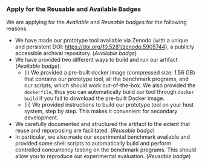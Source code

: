 ### Apply for the Reusable and Available Badges 
 
We are applying for the *Available* and *Reusable* *badges* for the following reasons.
- We have made our prototype tool available via Zenodo (with a unique and persistent DOI: https://doi.org/10.5281/zenodo.5905744), a publicly accessible archival repository. (*Available badge*)
- We have provided two different ways to build and run our artifact (*Available badge*):
    - (i) We provided a pre-built docker image (compressed size: 1.56 GB) that contains our prototype tool, all the benchmark programs, and our scripts, which should work out-of-the-box. We also provided the `dockerfile`, thus you can automatically build our tool through `docker build` if you fail to download the pre-built Docker image.
    - (ii) We provided instructions to build our prototype tool on your host system, step by step. This makes it convenient for secondary development.
- We carefully documented and structured the artifact to the extent that reuse and repurposing are facilitated.  (*Reusable badge*)
- In particular, we also made our experimental benchmark available and provided some shell scripts to automatically build and perform controlled concurrency testing on the benchmark programs. This should allow you to reproduce our experimental evaluation. (*Reusable badge*)
